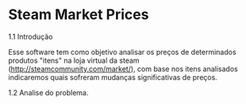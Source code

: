 Steam Market Prices
===================

1.1 Introdução

  Esse software tem como objetivo analisar os preços de determinados produtos "itens" na loja virtual da steam (http://steamcommunity.com/market/), com base nos itens analisados indicaremos quais sofreram mudanças significativas de preços.


1.2 Analise do problema.
